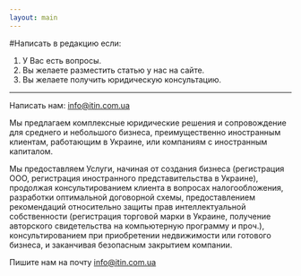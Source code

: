 ```yaml
---
layout: main
---
```


#Написать в редакцию если:

1. У Вас есть вопросы.
2. Вы желаете разместить статью у нас на сайте.
3. Вы желаете получить юридическую консультацию.

--- 

Написать нам: <a href="mailto:info@itin.com.ua">info@itin.com.ua</a>

Мы предлагаем комплексные юридические решения и сопровождение для среднего и небольшого бизнеса, преимущественно иностранным клиентам, работающим в Украине, или компаниям с иностранным капиталом.

Мы предоставляем Услуги, начиная от создания бизнеса (регистрация ООО, регистрация иностранного представительства в Украине), продолжая консультированием клиента в вопросах налогообложения, разработки оптимальной договорной схемы, предоставлением рекомендаций относительно защиты прав интеллектуальной собственности (регистрация торговой марки в Украине, получение авторского свидетельства на компьютерную программу и проч.), консультированием при приобретении недвижимости или готового бизнеса, и заканчивая безопасным закрытием компании.

Пишите нам на почту <a href="mailto:info@itin.com.ua">info@itin.com.ua</a>


